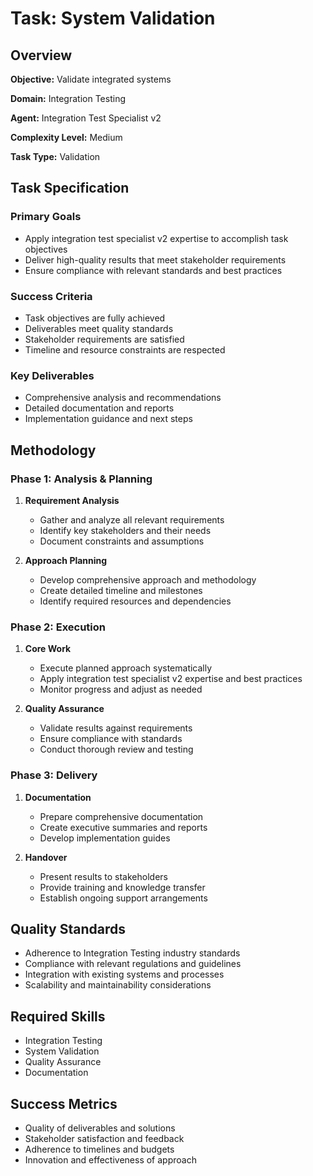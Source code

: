 # Task: System Validation

## Overview

**Objective:** Validate integrated systems

**Domain:** Integration Testing

**Agent:** Integration Test Specialist v2

**Complexity Level:** Medium

**Task Type:** Validation

## Task Specification

### Primary Goals
- Apply integration test specialist v2 expertise to accomplish task objectives
- Deliver high-quality results that meet stakeholder requirements
- Ensure compliance with relevant standards and best practices

### Success Criteria
- Task objectives are fully achieved
- Deliverables meet quality standards
- Stakeholder requirements are satisfied
- Timeline and resource constraints are respected

### Key Deliverables
- Comprehensive analysis and recommendations
- Detailed documentation and reports
- Implementation guidance and next steps

## Methodology

### Phase 1: Analysis & Planning
1. **Requirement Analysis**
   - Gather and analyze all relevant requirements
   - Identify key stakeholders and their needs
   - Document constraints and assumptions

2. **Approach Planning**
   - Develop comprehensive approach and methodology
   - Create detailed timeline and milestones
   - Identify required resources and dependencies

### Phase 2: Execution
1. **Core Work**
   - Execute planned approach systematically
   - Apply integration test specialist v2 expertise and best practices
   - Monitor progress and adjust as needed

2. **Quality Assurance**
   - Validate results against requirements
   - Ensure compliance with standards
   - Conduct thorough review and testing

### Phase 3: Delivery
1. **Documentation**
   - Prepare comprehensive documentation
   - Create executive summaries and reports
   - Develop implementation guides

2. **Handover**
   - Present results to stakeholders
   - Provide training and knowledge transfer
   - Establish ongoing support arrangements

## Quality Standards

- Adherence to Integration Testing industry standards
- Compliance with relevant regulations and guidelines
- Integration with existing systems and processes
- Scalability and maintainability considerations

## Required Skills

- Integration Testing
- System Validation
- Quality Assurance
- Documentation

## Success Metrics

- Quality of deliverables and solutions
- Stakeholder satisfaction and feedback
- Adherence to timelines and budgets
- Innovation and effectiveness of approach
